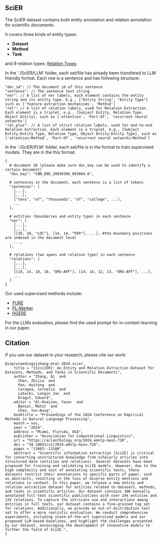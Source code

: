 ## SciER

The SciER dataset contains both entity annotation and relation annotation for scientific documents.

It covers three kinds of entity types:
- **Dataset**
- **Method**
- **Task**

and 9 relation types:
[Relation Types](./figures/SciER_type.jpg)

In the './SciER/LLM' folder, each set/file has already been transfered to LLM friendly format.
Each row is a sentence and has following structure:

```
"doc_id": // The document id of this sentence
"sentence": // The sentence text string
"ner": // A list of ner labels, each element contains the entity string and its entity type. E.g., ["Entity String", "Entity Type"] such as ['feature extraction mechanisms', 'Method']
"rel": // A list of relation labels, used for Relation Extraction. Each element is a triplet, e.g., [Subject Entity, Relation Type, Object Entity], such as ['attention', 'Part-Of', 'recurrent neural networks']
"rel_plus": // A list of strict relation labels, used for end-to-end Relation Extraction. Each element is a triplet, e.g., [Subject Entity:Entity Type, Relation Type, Object Entity:Entity Type], such as ['attention:Method', 'Part-Of', 'recurrent neural networks:Method']
```


In the './SciER/PLM' folder, each set/file is in the format to train supervised models. They are in the this format:

```
{
  # document ID (please make sure doc_key can be used to identify a certain document)
  "doc_key": "CNN_ENG_20030306_083604.6",

  # sentences in the document, each sentence is a list of tokens
  "sentences": [
    [...],
    [...],
    ["tens", "of", "thousands", "of", "college", ...],
    ...
  ],

  # entities (boundaries and entity type) in each sentence
  "ner": [
    [...],
    [...],
    [[26, 26, "LOC"], [14, 14, "PER"], ...], #the boundary positions are indexed in the document level
    ...,
  ],

  # relations (two spans and relation type) in each sentence
  "relations": [
    [...],
    [...],
    [[14, 14, 10, 10, "ORG-AFF"], [14, 14, 12, 13, "ORG-AFF"], ...],
    ...
  ]
}

```

Our used supervised methods include:
- [PURE](https://github.com/princeton-nlp/PURE)
- [PL-Marker](https://github.com/thunlp/PL-Marker)
- [HGERE](https://github.com/yanzhh/HGERE)

For the LLMs evaluation, please find the used prompt for in-context learning in our paper.


## Citation
If you use our dataset in your research, please cite our work:

```
@inproceedings{zhang-etal-2024-scier,
    title = "{S}ci{ER}: An Entity and Relation Extraction Dataset for Datasets, Methods, and Tasks in Scientific Documents",
    author = "Zhang, Qi  and
      Chen, Zhijia  and
      Pan, Huitong  and
      Caragea, Cornelia  and
      Latecki, Longin Jan  and
      Dragut, Eduard",
    editor = "Al-Onaizan, Yaser  and
      Bansal, Mohit  and
      Chen, Yun-Nung",
    booktitle = "Proceedings of the 2024 Conference on Empirical Methods in Natural Language Processing",
    month = nov,
    year = "2024",
    address = "Miami, Florida, USA",
    publisher = "Association for Computational Linguistics",
    url = "https://aclanthology.org/2024.emnlp-main.726",
    doi = "10.18653/v1/2024.emnlp-main.726",
    pages = "13083--13100",
    abstract = "Scientific information extraction (SciIE) is critical for converting unstructured knowledge from scholarly articles into structured data (entities and relations). Several datasets have been proposed for training and validating SciIE models. However, due to the high complexity and cost of annotating scientific texts, those datasets restrict their annotations to specific parts of paper, such as abstracts, resulting in the loss of diverse entity mentions and relations in context. In this paper, we release a new entity and relation extraction dataset for entities related to datasets, methods, and tasks in scientific articles. Our dataset contains 106 manually annotated full-text scientific publications with over 24k entities and 12k relations. To capture the intricate use and interactions among entities in full texts, our dataset contains a fine-grained tag set for relations. Additionally, we provide an out-of-distribution test set to offer a more realistic evaluation. We conduct comprehensive experiments, including state-of-the-art supervised models and our proposed LLM-based baselines, and highlight the challenges presented by our dataset, encouraging the development of innovative models to further the field of SciIE.",
}
```